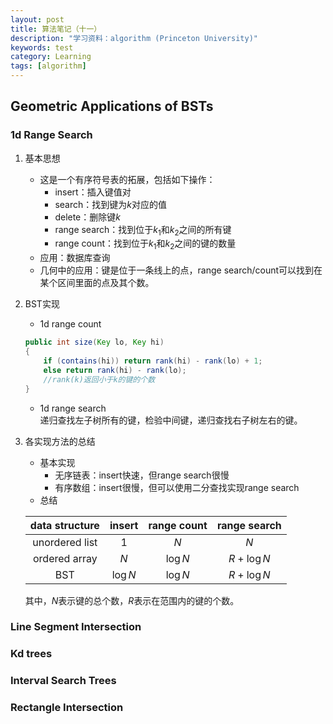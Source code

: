 ```yaml
---
layout: post
title: 算法笔记（十一）
description: "学习资料：algorithm (Princeton University)"
keywords: test
category: Learning
tags: [algorithm]
---
```


## Geometric Applications of BSTs

### 1d Range Search
1. 基本思想
    * 这是一个有序符号表的拓展，包括如下操作：
        * insert：插入键值对
        * search：找到键为$k$对应的值
        * delete：删除键$k$
        * range search：找到位于$k_1$和$k_2$之间的所有键
        * range count：找到位于$k_1$和$k_2$之间的键的数量
    * 应用：数据库查询
    * 几何中的应用：键是位于一条线上的点，range search/count可以找到在某个区间里面的点及其个数。
2. BST实现
    * 1d range count
    ```java
    public int size(Key lo, Key hi)
    {
        if (contains(hi)) return rank(hi) - rank(lo) + 1;
        else return rank(hi) - rank(lo);
        //rank(k)返回小于k的键的个数
    }
    ```
    * 1d range search  
    递归查找左子树所有的键，检验中间键，递归查找右子树左右的键。
3. 各实现方法的总结
    * 基本实现
        * 无序链表：insert快速，但range search很慢
        * 有序数组：insert很慢，但可以使用二分查找实现range search
    * 总结

    |data structure|insert|range count|range search|
    |:-:|:-:|:-:|:-:|
    |unordered list|$1$|$N$|$N$|
    |ordered array|$N$|$\log N$|$R+\log N$|
    |BST|$\log N$|$\log N$|$R+\log N$|
    其中，$N$表示键的总个数，$R$表示在范围内的键的个数。

### Line Segment Intersection

### Kd trees

### Interval Search Trees

### Rectangle Intersection